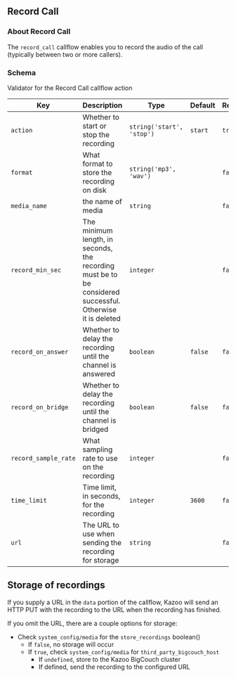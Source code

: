 ## Record Call

### About Record Call

The `record_call` callflow enables you to record the audio of the call (typically between two or more callers).

### Schema

Validator for the Record Call callflow action

Key | Description | Type | Default | Required
--- | ----------- | ---- | ------- | --------
`action` | Whether to start or stop the recording | `string('start', 'stop')` | `start` | `true`
`format` | What format to store the recording on disk | `string('mp3', 'wav')` |   | `false`
`media_name` | the name of media | `string` |   | `false`
`record_min_sec` | The minimum length, in seconds, the recording must be to be considered successful. Otherwise it is deleted | `integer` |   | `false`
`record_on_answer` | Whether to delay the recording until the channel is answered | `boolean` | `false` | `false`
`record_on_bridge` | Whether to delay the recording until the channel is bridged | `boolean` | `false` | `false`
`record_sample_rate` | What sampling rate to use on the recording | `integer` |   | `false`
`time_limit` | Time limit, in seconds, for the recording | `integer` | `3600` | `false`
`url` | The URL to use when sending the recording for storage | `string` |   | `false`

## Storage of recordings

If you supply a URL in the `data` portion of the callflow, Kazoo will send an HTTP PUT with the recording to the URL when the recording has finished.

If you omit the URL, there are a couple options for storage:

* Check `system_config/media` for the `store_recordings` boolean()
    * If `false`, no storage will occur
    * If `true`, check `system_config/media` for `third_party_bigcouch_host`
        * If `undefined`, store to the Kazoo BigCouch cluster
        * If defined, send the recording to the configured URL
